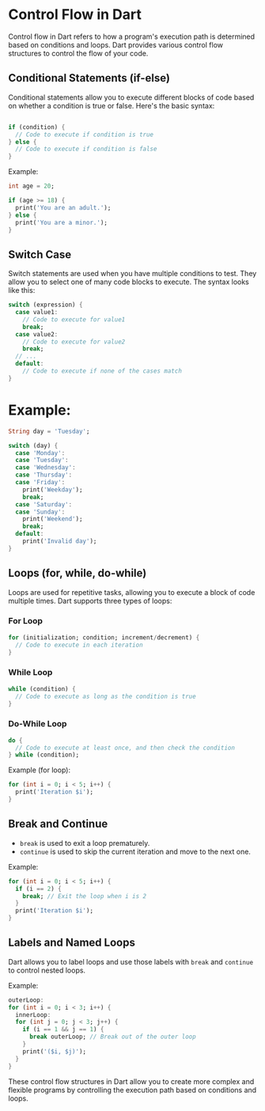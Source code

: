 
# Control Flow in Dart

Control flow in Dart refers to how a program's execution path is determined based on conditions and loops. Dart provides various control flow structures to control the flow of your code.

## Conditional Statements (if-else)

Conditional statements allow you to execute different blocks of code based on whether a condition is true or false. Here's the basic syntax:


```dart

if (condition) {
  // Code to execute if condition is true
} else {
  // Code to execute if condition is false
}
````


Example:

```dart
int age = 20;

if (age >= 18) {
  print('You are an adult.');
} else {
  print('You are a minor.');
}
```

## Switch Case

Switch statements are used when you have multiple conditions to test. They allow you to select one of many code blocks to execute. The syntax looks like this:

```dart
switch (expression) {
  case value1:
    // Code to execute for value1
    break;
  case value2:
    // Code to execute for value2
    break;
  // ...
  default:
    // Code to execute if none of the cases match
}
```

# Example:

```dart
String day = 'Tuesday';

switch (day) {
  case 'Monday':
  case 'Tuesday':
  case 'Wednesday':
  case 'Thursday':
  case 'Friday':
    print('Weekday');
    break;
  case 'Saturday':
  case 'Sunday':
    print('Weekend');
    break;
  default:
    print('Invalid day');
}
```

## Loops (for, while, do-while)

Loops are used for repetitive tasks, allowing you to execute a block of code multiple times. Dart supports three types of loops:

### For Loop

```dart
for (initialization; condition; increment/decrement) {
  // Code to execute in each iteration
}
```

### While Loop

```dart
while (condition) {
  // Code to execute as long as the condition is true
}
```

### Do-While Loop

```dart
do {
  // Code to execute at least once, and then check the condition
} while (condition);
```

Example (for loop):

```dart
for (int i = 0; i < 5; i++) {
  print('Iteration $i');
}
```

## Break and Continue

- `break` is used to exit a loop prematurely.
- `continue` is used to skip the current iteration and move to the next one.

Example:

```dart
for (int i = 0; i < 5; i++) {
  if (i == 2) {
    break; // Exit the loop when i is 2
  }
  print('Iteration $i');
}
```

## Labels and Named Loops

Dart allows you to label loops and use those labels with `break` and `continue` to control nested loops.

Example:

```dart
outerLoop:
for (int i = 0; i < 3; i++) {
  innerLoop:
  for (int j = 0; j < 3; j++) {
    if (i == 1 && j == 1) {
      break outerLoop; // Break out of the outer loop
    }
    print('($i, $j)');
  }
}
```

These control flow structures in Dart allow you to create more complex and flexible programs by controlling the execution path based on conditions and loops.

```

```

